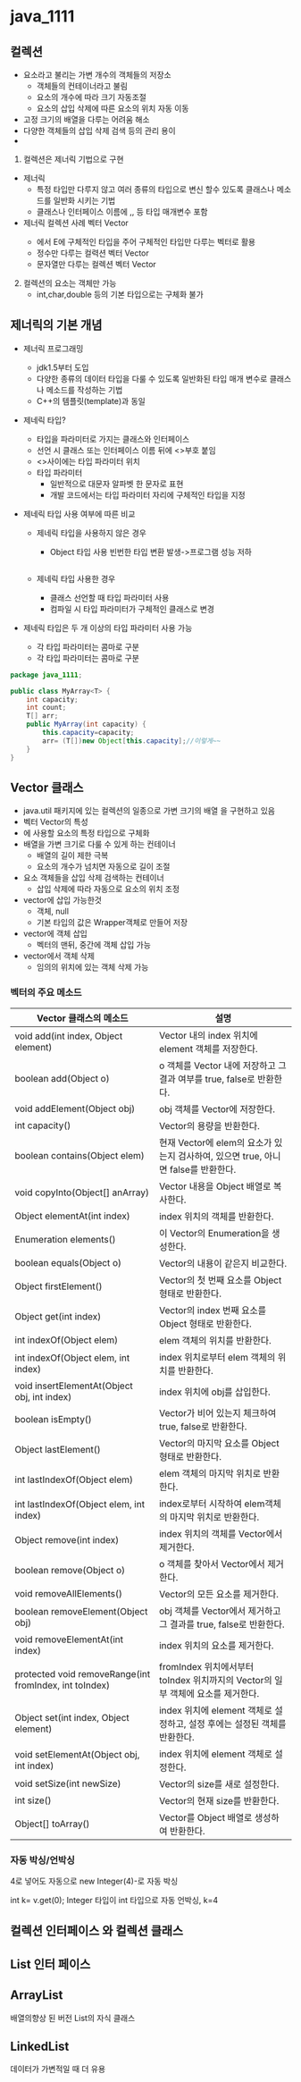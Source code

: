# java_1111

## 컬렉션

- 요소라고 불리는 가변 개수의 객체들의 저장소
  - 객체들의 컨테이너라고 불림
  - 요소의 개수에 따라 크기 자동조절
  - 요소의 삽입 삭제에 따른 요소의 위치 자동 이동
- 고정 크기의 배열을 다루는 어려움 해소
- 다양한 객체들의 삽입 삭제 검색 등의 관리 용이
- 

1.  컬렉션은 제너릭 기법으로 구현
   - 제너릭
     - 특정 타입만 다루지 않고 여러 종류의 타입으로 변신 할수 있도록 클래스나 메소드를 일반화 시키는 기법
     - 클래스나 인터페이스 이름에 <E>,<K>,<V> 등 타입 매개변수 포함
   - 제너릭 컬렉션 사례 벡터 Vector<E>
     - <E>에서 E에 구체적인 타입을 주어 구체적인 타입만 다루는 벡터로 활용
     - 정수만 다루는 컬력션 벡터 Vector<Integer>
     - 문자열만 다루는 컬렉션 벡터 Vector<String>
2. 컬렉션의 요소는 객체만 가능
   - int,char,double 등의 기본 타입으로는 구체화 불가

## 제너릭의 기본 개념

- 제너릭 프로그래밍

  - jdk1.5부터 도입
  - 다양한 종류의 데이터 타입을 다룰 수 있도록 일반화된 타입 매개 변수로 클래스 나 메소드를 작성하는 기법
  - C++의 템플릿(template)과 동일

- 제네릭 타입?

  - 타입을 파라미터로 가지는 클래스와 인터페이스
  - 선언 시 클래스 또는 인터페이스 이름 뒤에 <>부호 붙임
  - <>사이에는 타입 파라미터 위치
  - 타입 파라미터
    - 일반적으로 대문자 알파벳 한 문자로 표현
    - 개발 코드에서는 타입 파라미터 자리에 구체적인 타입을 지정

- 제네릭 타입 사용 여부에 따른 비교

  - 제네릭 타입을 사용하지 않은 경우

    - Object 타입 사용 빈번한 타입 변환 발생->프로그램 성능 저하

      ```
      
      ```

      

  - 제네릭 타입 사용한 경우

    - 클래스 선언할 때 타입 파라미터 사용
    - 컴파일 시 타입 파라미터가 구체적인 클래스로 변경

- 제네릭 타입은 두 개 이상의 타입 파라미터 사용 가능

  - 각 타입 파라미터는 콤마로 구분
  - 각 타입 파라미터는 콤마로 구분



```java
package java_1111;

public class MyArray<T> {
	int capacity;
	int count;
	T[] arr;
	public MyArray(int capacity) {
		this.capacity=capacity;
		arr= (T[])new Object[this.capacity];//이렇게~~
	}
}
```

## Vector<E> 클래스

-  java.util 패키지에 있는 컬렉션의 일종으로 가변 크기의 배열 을 구현하고 있음 
- 벡터 Vector의 특성 
- <E>에 사용할 요소의 특정 타입으로 구체화
- 배열을 가변 크기로 다룰 수 있게 하는 컨테이너  
  - 배열의 길이 제한 극복 
  - 요소의 개수가 넘치면 자동으로 길이 조절 
- 요소 객체들을 삽입 삭제 검색하는 컨테이너
  - 삽입 삭제에 따라 자동으로 요소의 위치 조정
- vector에 삽입 가능한것
  - 객체, null
  - 기본 타입의 값은 Wrapper객체로 만들어 저장
- vector에 객체 삽입 
  - 벡터의 맨뒤, 중간에 객체 삽입 가능
- vector에서 객체 삭제
  - 임의의 위치에 있는 객체 삭제 가능

### 벡터의 주요 메소드

| Vector 클래스의 메소드                                 | 설명                                                         |
| ------------------------------------------------------ | ------------------------------------------------------------ |
| void add(int index, Object element)                    | Vector 내의 index 위치에 element 객체를 저장한다.            |
| boolean add(Object o)                                  | o 객체를 Vector 내에 저장하고 그 결과 여부를 true, false로 반환한다. |
| void addElement(Object obj)                            | obj 객체를 Vector에 저장한다.                                |
| int capacity()                                         | Vector의 용량을 반환한다.                                    |
| boolean contains(Object elem)                          | 현재 Vector에 elem의 요소가 있는지 검사하여, 있으면 true, 아니면 false를 반환한다. |
| void copyInto(Object[] anArray)                        | Vector 내용을 Object 배열로 복사한다.                        |
| Object elementAt(int index)                            | index 위치의 객체를 반환한다.                                |
| Enumeration elements()                                 | 이 Vector의 Enumeration을 생성한다.                          |
| boolean equals(Object o)                               | Vector의 내용이 같은지 비교한다.                             |
| Object firstElement()                                  | Vector의 첫 번째 요소를 Object 형태로 반환한다.              |
| Object get(int index)                                  | Vector의 index 번째 요소를 Object 형태로 반환한다.           |
| int indexOf(Object elem)                               | elem 객체의 위치를 반환한다.                                 |
| int indexOf(Object elem, int index)                    | index 위치로부터 elem 객체의 위치를 반환한다.                |
| void insertElementAt(Object obj, int index)            | index 위치에 obj를 삽입한다.                                 |
| boolean isEmpty()                                      | Vector가 비어 있는지 체크하여 true, false로 반환한다.        |
| Object lastElement()                                   | Vector의 마지막 요소를 Object 형태로 반환한다.               |
| int lastIndexOf(Object elem)                           | elem 객체의 마지막 위치로 반환한다.                          |
| int lastIndexOf(Object elem, int index)                | index로부터 시작하여 elem객체의 마지막 위치로 반환한다.      |
| Object remove(int index)                               | index 위치의 객체를 Vector에서 제거한다.                     |
| boolean remove(Object o)                               | o 객체를 찾아서 Vector에서 제거한다.                         |
| void removeAllElements()                               | Vector의 모든 요소를 제거한다.                               |
| boolean removeElement(Object obj)                      | obj 객체를 Vector에서 제거하고 그 결과를 true, false로 반환한다. |
| void removeElementAt(int index)                        | index 위치의 요소를 제거한다.                                |
| protected void removeRange(int fromIndex, int toIndex) | fromIndex 위치에서부터 toIndex 위치까지의 Vector의 일부 객체에 요소를 제거한다. |
| Object set(int index, Object element)                  | index 위치에 element 객체로 설정하고, 설정 후에는 설정된 객체를 반환한다. |
| void setElementAt(Object obj, int index)               | index 위치에 element 객체로 설정한다.                        |
| void setSize(int newSize)                              | Vector의 size를 새로 설정한다.                               |
| int size()                                             | Vector의 현재 size를 반환한다.                               |
| Object[] toArray()                                     | Vector를 Object 배열로 생성하여 반환한다.                    |

### 자동 박싱/언박싱

4로 넣어도 자동으로 new Integer(4)-로 자동 박싱

int k= v.get(0); Integer 타입이 int 타입으로 자동 언박싱, k=4

## 컬렉션 인터페이스 와 컬렉션 클래스



## List 인터 페이스



## ArrayList<E>

배열의향상 된 버전 List의 자식 클래스



## LinkedList

데이터가 가변적일 때 더 유용